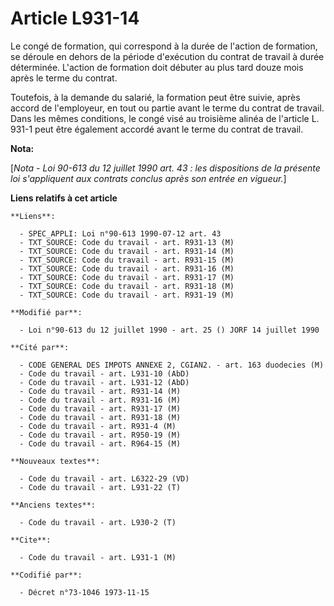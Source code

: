 # Article L931-14

Le congé de formation, qui correspond à la durée de l'action de formation, se déroule en dehors de la période d'exécution du
contrat de travail à durée déterminée. L'action de formation doit débuter au plus tard douze mois après le terme du contrat.

Toutefois, à la demande du salarié, la formation peut être suivie, après accord de l'employeur, en tout ou partie avant le
terme du contrat de travail. Dans les mêmes conditions, le congé visé au troisième alinéa de l'article L. 931-1 peut être
également accordé avant le terme du contrat de travail.

**Nota:**

[*Nota - Loi 90-613 du 12 juillet 1990 art. 43 : les dispositions de la présente loi s'appliquent aux contrats conclus après
son entrée en vigueur.*]

**Liens relatifs à cet article**

	**Liens**:

	  - SPEC_APPLI: Loi n°90-613 1990-07-12 art. 43
	  - TXT_SOURCE: Code du travail - art. R931-13 (M)
	  - TXT_SOURCE: Code du travail - art. R931-14 (M)
	  - TXT_SOURCE: Code du travail - art. R931-15 (M)
	  - TXT_SOURCE: Code du travail - art. R931-16 (M)
	  - TXT_SOURCE: Code du travail - art. R931-17 (M)
	  - TXT_SOURCE: Code du travail - art. R931-18 (M)
	  - TXT_SOURCE: Code du travail - art. R931-19 (M)

	**Modifié par**:

	  - Loi n°90-613 du 12 juillet 1990 - art. 25 () JORF 14 juillet 1990

	**Cité par**:

	  - CODE GENERAL DES IMPOTS ANNEXE 2, CGIAN2. - art. 163 duodecies (M)
	  - Code du travail - art. L931-10 (AbD)
	  - Code du travail - art. L931-12 (AbD)
	  - Code du travail - art. R931-14 (M)
	  - Code du travail - art. R931-16 (M)
	  - Code du travail - art. R931-17 (M)
	  - Code du travail - art. R931-18 (M)
	  - Code du travail - art. R931-4 (M)
	  - Code du travail - art. R950-19 (M)
	  - Code du travail - art. R964-15 (M)

	**Nouveaux textes**:

	  - Code du travail - art. L6322-29 (VD)
	  - Code du travail - art. L931-22 (T)

	**Anciens textes**:

	  - Code du travail - art. L930-2 (T)

	**Cite**:

	  - Code du travail - art. L931-1 (M)

	**Codifié par**:

	  - Décret n°73-1046 1973-11-15
